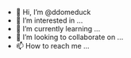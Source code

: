 - 👋 Hi, I’m @ddomeduck
- 👀 I’m interested in ...
- 🌱 I’m currently learning ...
- 💞️ I’m looking to collaborate on ...
- 📫 How to reach me ...

<!---
ddomeduck/ddomeduck is a ✨ special ✨ repository because its `README.md` (this file) appears on your GitHub profile.
You can click the Preview link to take a look at your changes.
--->
